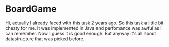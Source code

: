 # BoardGame

Hi, actually I already faced with this task 2 years ago. So this task a little bit cheaty for me.
It was implemented in Java and perfomance was awful as I can remember.
Now I guess it is good enough. But anyway it's all about datastructure that was picked before.
